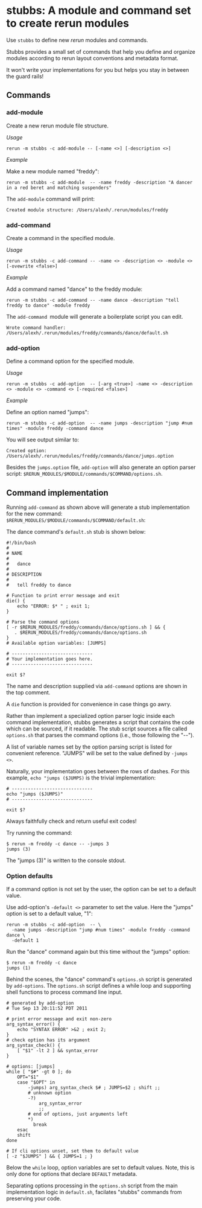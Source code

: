 # stubbs: A module and command set to create rerun modules

Use `stubbs` to define new *rerun* modules and commands.

Stubbs provides a small set of commands that 
help you define and organize modules according to
rerun layout conventions and metadata format. 

It won't write your implementations for you but
helps you stay in between the guard rails!

## Commands

### add-module

Create a new rerun module file structure.

*Usage*

    rerun -m stubbs -c add-module -- [-name <>] [-description <>]
    
*Example*

Make a new module named "freddy":

    rerun -m stubbs -c add-module  -- -name freddy -description "A dancer in a red beret and matching suspenders"

The `add-module` command will print:

    Created module structure: /Users/alexh/.rerun/modules/freddy

### add-command

Create a command in the specified module.

*Usage*

    rerun -m stubbs -c add-command -- -name <> -description <> -module <> [-ovewrite <false>]

*Example*

Add a command named "dance" to the freddy module:

    rerun -m stubbs -c add-command -- -name dance -description "tell freddy to dance" -module freddy

The `add-command `module will generate a boilerplate script you can edit.

    Wrote command handler: /Users/alexh/.rerun/modules/freddy/commands/dance/default.sh

### add-option

Define a command option for the specified module.

*Usage*

    rerun -m stubbs -c add-option  -- [-arg <true>] -name <> -description <> -module <> -command <> [-required <false>]

*Example*

Define an option named "jumps":

    rerun -m stubbs -c add-option  -- -name jumps -description "jump #num times" -module freddy -command dance

You will see output similar to:

    Created option: /Users/alexh/.rerun/modules/freddy/commands/dance/jumps.option

Besides the `jumps.option` file, `add-option` will also generate an
option parser script: `$RERUN_MODULES/$MODULE/commands/$COMMAND/options.sh`.

## Command implementation

Running `add-command` as shown above will generate a stub implementation
for the new command: `$RERUN_MODULES/$MODULE/commands/$COMMAND/default.sh`:

The dance command's `default.sh` stub is shown below:

    #!/bin/bash
    #
    # NAME
    #
    #   dance 
    #
    # DESCRIPTION
    #
    #   tell freddy to dance
     
    # Function to print error message and exit
    die() {
        echo "ERROR: $* " ; exit 1;
    }
     
    # Parse the command options     
    [ -r $RERUN_MODULES/freddy/commands/dance/options.sh ] && {
       . $RERUN_MODULES/freddy/commands/dance/options.sh
    } 
    # Available option variables: [JUMPS]
     
    # ------------------------------
    # Your implementation goes here.
    # ------------------------------
     
    exit $?

The name and description supplied via `add-command` options
are shown in the top comment.

A `die` function is provided for convenience in case things go awry.

Rather than implement a specialized option parser logic inside
each command implementation, stubbs generates a script that contains
the code which can be sourced, if it readable.
The stub script sources a file called `options.sh`
that parses the command options (i.e., those following the "--").

A list of variable names set by the option parsing script
is listed for convenient reference. "JUMPS" will be
set to the value defined by `-jumps <>`.

Naturally, your implementation goes between the rows
of dashes. 
For this example, `echo "jumps ($JUMPS)` is the trivial
implementation:

    # ------------------------------
    echo "jumps ($JUMPS)"
    # ------------------------------
    
    exit $?

Always faithfully check and return useful exit codes!

Try running the command:

    $ rerun -m freddy -c dance -- -jumps 3
    jumps (3)

The "jumps (3)" is written to the console stdout.

### Option defaults

If a command option is not set by the user, the option
can be set to a default value.

Use add-option's `-default <>` parameter to set the value. 
Here the "jumps" option is set to a default value, "1":

    rerun -m stubbs -c add-option  -- \
      -name jumps -description "jump #num times" -module freddy -command dance \
      -default 1

Run the "dance" command again but this time without the "jumps" option:

    $ rerun -m freddy -c dance
    jumps (1)
    
Behind the scenes, the "dance" command's `options.sh` script is generated
by `add-options`.
The `options.sh` script defines a while loop and supporting shell functions
to process command line input.


    # generated by add-option
    # Tue Sep 13 20:11:52 PDT 2011
     
    # print error message and exit non-zero
    arg_syntax_error() {
        echo "SYNTAX ERROR" >&2 ; exit 2;
    }
    # check option has its argument
    arg_syntax_check() {
        [ "$1" -lt 2 ] && syntax_error
    }
     
    # options: [jumps]
    while [ "$#" -gt 0 ]; do
        OPT="$1"
        case "$OPT" in
            -jumps) arg_syntax_check $# ; JUMPS=$2 ; shift ;;
            # unknown option
            -?)
                arg_syntax_error
                ;;
            # end of options, just arguments left
            *)
              break
        esac
        shift
    done
          
    # If cli options unset, set them to default value
    [ -z "$JUMPS" ] && { JUMPS=1 ; }
     
Below the `while` loop, option variables are set to default
values. Note, this is only done for options that declare 
`DEFAULT` metadata.

Separating options processing in the `options.sh` script
from the main implementation logic in `default.sh`, facilates
"stubbs" commands from preserving your code.



